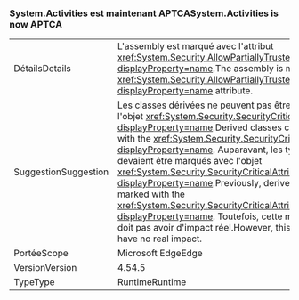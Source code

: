 ### <a name="systemactivities-is-now-aptca"></a><span data-ttu-id="2bead-101">System.Activities est maintenant APTCA</span><span class="sxs-lookup"><span data-stu-id="2bead-101">System.Activities is now APTCA</span></span>

|   |   |
|---|---|
|<span data-ttu-id="2bead-102">Détails</span><span class="sxs-lookup"><span data-stu-id="2bead-102">Details</span></span>|<span data-ttu-id="2bead-103">L'assembly est marqué avec l'attribut <xref:System.Security.AllowPartiallyTrustedCallersAttribute?displayProperty=name>.</span><span class="sxs-lookup"><span data-stu-id="2bead-103">The assembly is marked with the <xref:System.Security.AllowPartiallyTrustedCallersAttribute?displayProperty=name> attribute.</span></span>|
|<span data-ttu-id="2bead-104">Suggestion</span><span class="sxs-lookup"><span data-stu-id="2bead-104">Suggestion</span></span>|<span data-ttu-id="2bead-105">Les classes dérivées ne peuvent pas être marquées avec l'objet <xref:System.Security.SecurityCriticalAttribute?displayProperty=name>.</span><span class="sxs-lookup"><span data-stu-id="2bead-105">Derived classes cannot be marked with the <xref:System.Security.SecurityCriticalAttribute?displayProperty=name>.</span></span> <span data-ttu-id="2bead-106">Auparavant, les types dérivés devaient être marqués avec l'objet <xref:System.Security.SecurityCriticalAttribute?displayProperty=name>.</span><span class="sxs-lookup"><span data-stu-id="2bead-106">Previously, derived types had to be marked with the <xref:System.Security.SecurityCriticalAttribute?displayProperty=name>.</span></span> <span data-ttu-id="2bead-107">Toutefois, cette modification ne doit pas avoir d'impact réel.</span><span class="sxs-lookup"><span data-stu-id="2bead-107">However, this change should have no real impact.</span></span>|
|<span data-ttu-id="2bead-108">Portée</span><span class="sxs-lookup"><span data-stu-id="2bead-108">Scope</span></span>|<span data-ttu-id="2bead-109">Microsoft Edge</span><span class="sxs-lookup"><span data-stu-id="2bead-109">Edge</span></span>|
|<span data-ttu-id="2bead-110">Version</span><span class="sxs-lookup"><span data-stu-id="2bead-110">Version</span></span>|<span data-ttu-id="2bead-111">4.5</span><span class="sxs-lookup"><span data-stu-id="2bead-111">4.5</span></span>|
|<span data-ttu-id="2bead-112">Type</span><span class="sxs-lookup"><span data-stu-id="2bead-112">Type</span></span>|<span data-ttu-id="2bead-113">Runtime</span><span class="sxs-lookup"><span data-stu-id="2bead-113">Runtime</span></span>|

